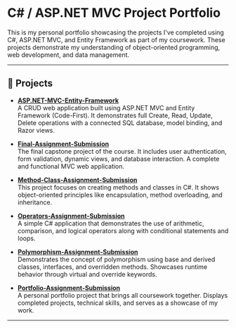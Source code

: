 # C# / ASP.NET MVC Project Portfolio

This is my personal portfolio showcasing the projects I've completed using C#, ASP.NET MVC, and Entity Framework as part of my coursework. These projects demonstrate my understanding of object-oriented programming, web development, and data management.

---

## 📁 Projects

- [**ASP.NET-MVC-Entity-Framework**](https://github.com/Hasnaa-Scally/ASP.NET-MVC-Entity-Framework)  
  A CRUD web application built using ASP.NET MVC and Entity Framework (Code-First). It demonstrates full Create, Read, Update, Delete operations with a connected SQL database, model binding, and Razor views.

- [**Final-Assignment-Submission**](https://github.com/Hasnaa-Scally/Final-Assignment-Submission)  
  The final capstone project of the course. It includes user authentication, form validation, dynamic views, and database interaction. A complete and functional MVC web application.

- [**Method-Class-Assignment-Submission**](https://github.com/Hasnaa-Scally/Method-Class-Assignment-Submission)  
  This project focuses on creating methods and classes in C#. It shows object-oriented principles like encapsulation, method overloading, and inheritance.

- [**Operators-Assignment-Submission**](https://github.com/Hasnaa-Scally/Operators-Assignment-Submission)  
  A simple C# application that demonstrates the use of arithmetic, comparison, and logical operators along with conditional statements and loops.

- [**Polymorphism-Assignment-Submission**](https://github.com/Hasnaa-Scally/Polymorphism-Assignment-Submission)  
  Demonstrates the concept of polymorphism using base and derived classes, interfaces, and overridden methods. Showcases runtime behavior through virtual and override keywords.

- [**Portfolio-Assignment-Submission**](https://github.com/Hasnaa-Scally/Portfolio-Assignment-Submission)  
  A personal portfolio project that brings all coursework together. Displays completed projects, technical skills, and serves as a showcase of my work.

---
